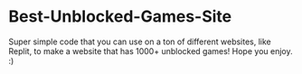 # Best-Unblocked-Games-Site
Super simple code that you can use on a ton of different websites, like Replit, to make a website that has 1000+ unblocked games! Hope you enjoy. :)
